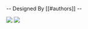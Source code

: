 -- Designed By [[#authors]] --

<img src="[[#path]]/ferris.png" width="[[#width 400px]]" height="[[#height 400px]]">
<img src="[[#path]]/corro.png" width="[[#width 400px]]" height="[[#height 400px]]">